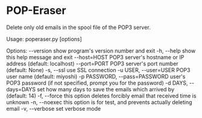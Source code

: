 POP-Eraser
==========

Delete only old emails in the spool file of the POP3 server.

Usage: poperaser.py [options]

Options:
  --version             show program's version number and exit
  -h, --help            show this help message and exit
  --host=HOST           POP3 server's hostname or IP address (default:
                        localhost)
  --port=PORT           POP3 server's port number (default: None)
  -s, --ssl             use SSL connection
  -u USER, --user=USER  POP3 user name (default: miyoshi)
  -p PASSWORD, --pass=PASSWORD
                        user's POP3 password (if not specified, prompt you for
                        the password)
  -d DAYS, --days=DAYS  set how many days to save the emails which arrived by
                        (default: 14)
  -f, --force           this option deletes forcibly email that received time
                        is unknown
  -n, --noexec          this option is for test, and prevents actually
                        deleting email
  -v, --verbose         set verbose mode
